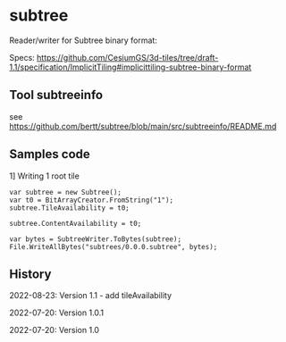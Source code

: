 # subtree

Reader/writer for Subtree binary format:

Specs: https://github.com/CesiumGS/3d-tiles/tree/draft-1.1/specification/ImplicitTiling#implicittiling-subtree-binary-format

## Tool subtreeinfo

see https://github.com/bertt/subtree/blob/main/src/subtreeinfo/README.md

## Samples code 

1] Writing 1 root tile

```
var subtree = new Subtree();
var t0 = BitArrayCreator.FromString("1");
subtree.TileAvailability = t0;

subtree.ContentAvailability = t0;

var bytes = SubtreeWriter.ToBytes(subtree);
File.WriteAllBytes("subtrees/0.0.0.subtree", bytes);
```

## History

2022-08-23: Version 1.1 - add tileAvailability

2022-07-20: Version 1.0.1

2022-07-20: Version 1.0

